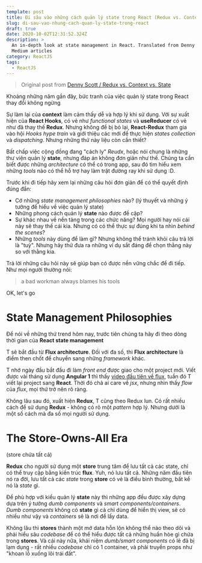 ```yaml
---
template: post
title: Đi sâu vào những cách quản lý state trong React (Redux vs. Context vs. State)
slug: di-sau-vao-nhung-cach-quan-ly-state-trong-react
draft: true
date: 2020-10-02T12:31:52.324Z
description: >
  An in-depth look at state management in React. Translated from Denny Scott
  Medium articles
category: ReactJS
tags:
  - ReactJS
---
```

> Original post from [Denny Scott / Redux vs. Context vs. State](https://medium.com/better-programming/redux-vs-context-vs-state-4202be6d3e54)

Khoảng những năm gần đây, bức tranh của việc quản lý state trong React thay đổi không ngừng

Sự làm lại của **context** làm cảm thấy dễ và hợp lý khi sử dụng. Với sự xuất hiện của **React Hooks**, có vẻ như *functional states* và **useReducer** có vẻ như đã thay thế **Redux**. Nhưng không để bị bỏ lại, **React-Redux** tham gia vào hội *Hooks hype train* và giới thiệu các mới để thực hiện *states collection* và *dispatching*. Nhưng những thứ này liệu còn cần thiết?

Bất chấp việc cộng đồng đang "cách ly" *Reudx*, hoặc nói chung là những thư viện quản lý **state**, nhưng đáp án không đơn giản như thế. Chúng ta cần biết được những *architecture* có thể có trong app, sau đó tìm hiểu xem những *tools* nào có thể hỗ trợ hay làm trật đường ray khi sử dụng :D.

Trước khi đi tiếp hãy xem lại những câu hỏi đơn giản để có thể quyết định đúng đắn:

* Cớ những *state management philosophies* nào? (lý thuyết và những ý tưởng để hiểu về việc quản lý state)
* Những phong cách quản lý **state** nào được đề cập?
* Sự khác nhau về nền tảng trong các chức năng? Mọi người hay nói cái này sẽ thay thế cái kia. Nhưng có có thể thực sự đúng khi ta nhìn *behind the scenes*? 
* Những *tools* này dùng để làm gì? Nhưng không thể tránh khỏi câu trả lời là "tuỳ". Nhưng hãy thử đưa ra những ví dụ sắt đáng để chọn thằng này so với thằng kia.

Trả lời những câu hỏi này sẽ giúp bạn có được nền vững chắc để đi tiếp. Như mọi người thường nói:

> a bad workman always blames his tools

OK, let's go

# State Management Philosophies

Để nói về những thứ trend hôm nay, trước tiên chúng ta hãy đi theo dòng thời gian của **React state management**

T sẽ bắt đầu từ **Flux architecture**. Đối với đa số, thì **Flux architecture** là điểm then chốt để chuyển sang những *framework* khác.

T nhớ ngày đầu bắt đầu đi làm *front end* được giao cho một project mới. Viết được vài tháng sử dụng **Angular 1** thì thấy [video đầu tiên về flux](https://facebook.github.io/flux/docs/in-depth-overview), tuần đó T viết lại project sang **React**. Thời đó chả ai care về *jsx*, nhưng nhìn thấy *flow* của *flux*, mọi thứ trở nên rõ ràng.

Không lâu sau đó, xuất hiện **Redux**, T cũng theo Redux lun. Có rất nhiều cách để sử dụng **Redux** - không có rõ một *pattern* hợp lý. Nhưng dưới là một số cách mà đa số mọi người sử dụng.

# The Store-Owns-All Era
 (store chứa tất cả)

**Redux** cho người sử dụng một **store** trung tâm để lưu tất cả các state, chỉ có thể truy cập bằng kiến trúc **flux**. Yuh, nó lưu tất cả. Những năm đầu tiên nó ra đời, lưu tất cả các *state* trong **store** có vẻ là điều bình thường, bất kể nó là *state* gì.

Để phù hợp với kiểu quản lý **state** này thì những app đều được xây dựng dựa trên ý tưởng *dumb components* và *smart components/containers*. *Dumb components* không có **state** gì cả chỉ dùng để hiển thị view, sẽ có nhiều như vậy và *containers* sẽ là nơi để lấy data. 

Không lâu thì **stores** thành một mớ data hỗn lộn không thể nào theo dõi và phải hiểu sâu *codebase* để có thể hiểu được tất cả những huần hòe gì chứa trong **stores**. Và cái này nữa, khái niệm *dumb/smart components* có lẽ đã bị lạm dụng - rất nhiều *codebase* chỉ có 1 container, và phải truyền props như "khoan lỗ xuống lõi trái đất".
